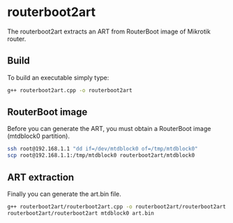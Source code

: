 # routerboot2art
The routerboot2art extracts an ART from RouterBoot image of Mikrotik router.

## Build
To build an executable simply type:
```sh
g++ routerboot2art.cpp -o routerboot2art
```

## RouterBoot image
Before you can generate the ART, you must obtain a RouterBoot image (mtdblock0 partition).
```sh
ssh root@192.168.1.1 "dd if=/dev/mtdblock0 of=/tmp/mtdblock0"
scp root@192.168.1.1:/tmp/mtdblock0 routerboot2art/mtdblock0
```

## ART extraction
Finally you can generate the art.bin file.
```sh
g++ routerboot2art/routerboot2art.cpp -o routerboot2art/routerboot2art
routerboot2art/routerboot2art mtdblock0 art.bin
```
